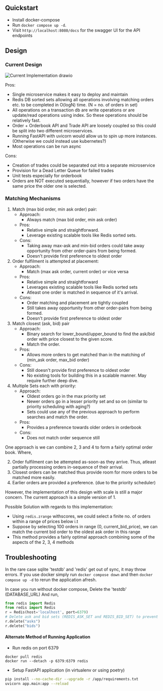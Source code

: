 ## Quickstart

- Install docker-compose
- Run `docker compose up -d`.
- Visit `http://localhost:8080/docs` for the swagger UI for the API endpoints

## Design

### Current Design
![Current Implementation drawio](https://github.com/cheese-cracker/magic_pricemaker/assets/30256734/ca327997-79a8-49f8-92b8-bb2049e0b1f0)



Pros:
- Single microservice makes it easy to deploy and maintain
- Redis DB sorted sets allowing all operations involving matching orders etc. to be completed in O(logN) time. (N = no. of orders in set)
- All operations on a transaction db are write operations or are update/read operations using index. So these operations should be relatively fast.
- Order + Orderbook API and Trade API are loosely coupled so this could be split into two different microservices.
- Running FastAPI with uvicorn would allow us to spin up more instances. (Otherwise we could instead use kubernetes?)
- Most operations can be run async

Cons:
- Creation of trades could be separated out into a separate microservice
- Provision for a Dead Letter Queue for failed trades
- Unit tests especially for orderbook
- Orders are NOT executed sequentially, however if two orders have the same price the older one is selected.


### Matching Mechanisms

1. Match (max bid order, min ask order) pair:
    - Approach: 
        - Always match (max bid order, min ask order)
    - Pros:
        - Relative simple and straightforward.
        - Leverage existing scalable tools like Redis sorted sets.
    - Cons:
        - Taking away max-ask and min-bid orders could take away opportunity from other order-pairs
            from being formed. 
        - Doesn't provide first preference to oldest order
2. Order fulfilment is attempted at placement:
    - Approach: 
        - Match (max ask order,  current order) or vice versa
    - Pros:
        - Relative simple and straightforward
        - Leverages existing scalable tools like Redis sorted sets
        - Atleast one order is matched in sequence of it's arrival.
    - Cons:
        - Order matching and placement are tightly coupled
        - Still takes away opportunity from other order-pairs from being formed. 
        - Doesn't provide first preference to oldest order
3. Match closest (ask, bid) pair
    - Approach: 
        - Binary search for lower_bound/upper_bound to find the ask/bid order with price closest to the given score.
        -  Match the order.
    - Pros:
        - Allows more orders to get matched than in the matching of (min_ask order, max_bid order)
    - Cons:
        - Still doesn't provide first preference to oldest order
        - No existing tools for building this in a scalable manner. May require further deep dive.
4. Multiple Sets each with priority:
    - Approach:
        - Oldest orders go in the max priority set
        - Newer orders go in a lesser priority set and so on (similar to priority scheduling with
            aging?)
        - Sets could use any of the  previous approach to perform searches and match the order.
    - Pros:
        - Provides a preference towards older orders in orderbook
    - Cons:
        - Does not match order sequence still


One approach is we can combine 2, 3 and 4 to form a fairly optimal order book.
Where,

2. Order fulfilment can be attempted as-soon-as they arrive. Thus, atleast partially processing
   orders in-sequence of their arrival.
3. Closest orders can be matched thus provide room for more orders to be matched more easily.
4. Earlier orders are provided a preference. (due to the priority scheduler)

However, the implementation of this design with scale is still a major concern. 
The current approach is a simple version of 1.

Possible Solution with regards to this implementation:
- Using `redis.zrange` withscores, we could select a finite no. of orders within a range of prices below i.t 
- Suppose by selecting 100 orders in range (0, current_bid_price), we can match the current bid
    order to the oldest ask order in this range
- This method provides a fairly optimal approach combining some of the aspects of the 2, 3, 4 methods


## Troubleshooting

In the rare case sqlite 'testdb' and 'redis' get out of sync, it may throw errors.
If you use docker simply run `docker compose down` and then `docker compose up -d` to rerun the application afresh.


In case you run without docker compose,
Delete the 'testdb' (DATABASE_URL)
And run,
```python
from redis import Redis
from redis import Redis
r = Redis(host='localhost', port=6379)
# Delete ask and bid sets (REDIS_ASK_SET and REDIS_BID_SET) to prevent stale order_ids
r.delete("asks")
r.delete("bids")
```

#### Alternate Method of Running Application

- Run redis on port 6379
```
docker pull redis
docker run --detach -p 6379:6379 redis
```
- Setup FastAPI application (in virtualenv or using poetry)
```bash
pip install --no-cache-dir --upgrade -r /app/requirements.txt
uvicorn app.main:app --reload
```
